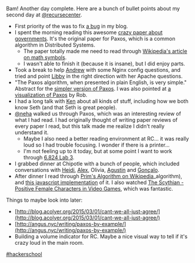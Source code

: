 Bam! Another day complete. Here are a bunch of bullet points about my second day at [@recursecenter](https://twitter.com/recursecenter).

*   First priority of the was to fix [a bug](https://github.com/icco/natnatnat/commit/87c9caba355b16cc0e803f383d89db7becd78940) in my blog.
*   I spent the morning reading this awesome [crazy paper about governments](http://research.microsoft.com/en-us/um/people/lamport/pubs/lamport-paxos.pdf). It's the original paper for Paxos, which is a common algorithm in Distributed Systems.
    *   The paper totally made me need to read through [Wikipedia's article on math symbols](https://en.wikipedia.org/wiki/List_of_mathematical_symbols).
    *   I wasn't able to finish it (because it is insane), but I did enjoy parts.
*   Took a break to help [Andrew](https://twitter.com/mrdrozdov) with some Nginx config questions, and tried and point [Libby](https://twitter.com/horrorcheck) in the right direction with her Apache questions.
*   "The Paxos algorithm, when presented in plain English, is very simple." Abstract for the [simpler version of Paxos](http://research.microsoft.com/en-us/um/people/lamport/pubs/paxos-simple.pdf). I was also pointed at [a visualization of Paxos](http://harry.me/blog/2014/12/27/neat-algorithms-paxos/) by Rob.
*   I had a long talk with [Ken](https://twitter.com/ken_pratt) about all kinds of stuff, including how we both know Seth (and that Seth is great people).
*   [@neha](https://twitter.com/neha) walked us through Paxos, which was an interesting review of what I had read. I had originally thought of writing paper reviews of every paper I read, but this talk made me realize I didn't really understand it.
    *   Maybe I also need a better reading environment at RC... it was really loud so I had trouble focusing. I wonder if there is a printer...
    *   I'm not feeling up to it today, but at some point I want to work through [6.824 Lab 3](http://nil.csail.mit.edu/6.824/2015/labs/lab-3.html).
*   I grabbed dinner at Chipotle with a bunch of people, which included conversations with [Heidi](https://twitter.com/HeidiKasemir), [Alex](https://twitter.com/ataipale), Olivia, [Agustin](https://twitter.com/agustinbenassi) and [Gonçalo](https://twitter.com/gnclmorais).
*   After dinner I read through [Prim's Algorithm on Wikipedia](https://en.wikipedia.org/wiki/Prim%25!s%28MISSING)\_algorithm), and [this javascript implementation](http://bl.ocks.org/mbostock/11159599) of it. I also watched [The Scythian - Positive Female Characters in Video Games](https://www.youtube.com/watch?v=gXmj2yJNUmQ&feature=youtube_gdata), which was fantastic.

Things to maybe look into later:

*   [http://blog.acolyer.org/2015/03/01/cant-we-all-just-agree/](http://blog.acolyer.org/2015/03/01/cant-we-all-just-agree/)
*   [http://angus.nyc/writing/paxos-by-example/](http://angus.nyc/writing/paxos-by-example/)
*   Building a volume indicator for RC. Maybe a nice visual way to tell if it's crazy loud in the main room.

[#hackerschool](/tag/hackerschool)